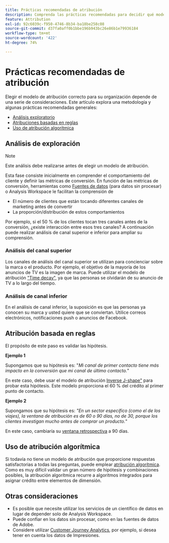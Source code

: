 ```yaml
---
title: Prácticas recomendadas de atribución
description: Comprenda las prácticas recomendadas para decidir qué modelo de atribución utilizar.
feature: Attribution
exl-id: 92c6039c-f950-4746-8b34-ba18be258c08
source-git-commit: d37fa0aff0b1bbe196b943bc26e86b1e79936184
workflow-type: tm+mt
source-wordcount: '422'
ht-degree: 74%

---
```


# Prácticas recomendadas de atribución

Elegir el modelo de atribución correcto para su organización depende de una serie de consideraciones. Este artículo explora una metodología y algunas prácticas recomendadas generales:

* [Análisis exploratorio](#exploratory-analysis)
* [Atribuciones basadas en reglas](#rule-base-attribution)
* [Uso de atribución algorítmica](#use-algorithmic-attribution)

## Análisis de exploración

>[!NOTE]
>Este análisis debe realizarse antes de elegir un modelo de atribución.

Esta fase consiste inicialmente en comprender el comportamiento del cliente y definir las métricas de conversión. En función de las métricas de conversión, herramientas como [Fuentes de datos](https://experienceleague.adobe.com/es/docs/analytics/export/analytics-data-feed/data-feed-overview) (para datos sin procesar) o Analysis Workspace le facilitan la comprensión de

* El número de clientes que están tocando diferentes canales de marketing antes de convertir
* La proporción/distribución de estos comportamientos

Por ejemplo, si el 50 % de los clientes tocan tres canales antes de la conversión, ¿existe interacción entre esos tres canales?
A continuación puede realizar análisis de canal superior e inferior para ampliar su comprensión.

### Análisis del canal superior

Los canales de análisis del canal superior se utilizan para concienciar sobre la marca o el producto. Por ejemplo, el objetivo de la mayoría de los anuncios de TV es la imagen de marca. Puede utilizar el modelo de atribución [&quot;Time decay&quot;](/help/analyze/analysis-workspace/attribution/models.md), ya que las personas se olvidarán de su anuncio de TV a lo largo del tiempo.

### Análisis de canal inferior

En el análisis de canal inferior, la suposición es que las personas ya conocen su marca y usted quiere que se conviertan. Utilice correos electrónicos, notificaciones push o anuncios de Facebook.

## Atribución basada en reglas

El propósito de este paso es validar las hipótesis.

**Ejemplo 1**

Supongamos que su hipótesis es: &quot;*Mi canal de primer contacto tiene más impacto en la conversión que mi canal de último contacto.*&quot;

En este caso, debe usar el modelo de atribución [Inverse J-shape&quot;](/help/analyze/analysis-workspace/attribution/models.md) para probar esta hipótesis. Este modelo proporciona el 60 % del crédito al primer punto de contacto.

**Ejemplo 2**

Supongamos que su hipótesis es: *&quot;En un sector específico (como el de los viajes), la ventana de atribución es de 60 o 90 días, no de 30, porque los clientes investigan mucho antes de comprar un producto.*&quot;

En este caso, cambiaría su [ventana retrospectiva](https://experienceleague.adobe.com/es/docs/analytics/analyze/analysis-workspace/attribution/models) a 90 días.

## Uso de atribución algorítmica

Si todavía no tiene un modelo de atribución que proporcione respuestas satisfactorias a todas las preguntas, puede emplear [atribución algorítmica](/help/analyze/analysis-workspace/attribution/algorithmic.md). Como es muy difícil validar un gran número de hipótesis y combinaciones posibles, la atribución algorítmica recurre a algoritmos integrados para asignar crédito entre elementos de dimensión.

## Otras consideraciones

* Es posible que necesite utilizar los servicios de un científico de datos en lugar de depender solo de Analysis Workspace.
* Puede confiar en los datos sin procesar, como en las fuentes de datos de Adobe.
* Considere utilizar [Customer Journey Analytics](https://experienceleague.adobe.com/es/docs/analytics-platform/using/cja-overview/cja-b2c-overview/cja-overview), por ejemplo, si desea tener en cuenta los datos de Impresiones.
